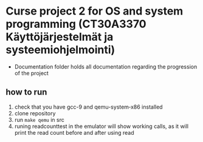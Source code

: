 # Curse project 2 for OS and system programming (CT30A3370 Käyttöjärjestelmät ja systeemiohjelmointi)
- Documentation folder holds all documentation regarding the progression of the project

## how to run
1. check that you have gcc-9 and qemu-system‑x86 installed
2. clone repository
3. run ```make qemu``` in src
4. runing readcounttest in the emulator will show working calls, as it will print the read count before and after using read